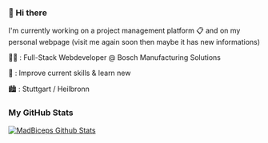 ### :wave: Hi there 
I'm currently working on a project management platform :clipboard: and on my personal webpage (visit me again soon then maybe it has new informations)

:office_worker: : Full-Stack Webdeveloper @ Bosch Manufacturing Solutions

:dart: : Improve current skills & learn new 

:cityscape: : Stuttgart / Heilbronn 

### My GitHub Stats

[![MadBiceps Github Stats](https://github-readme-stats.vercel.app/api?username=MadBiceps&count_private=true&theme=default&show_icons=true)](https://github.com/MadBiceps)
